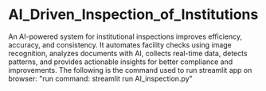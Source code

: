 # AI_Driven_Inspection_of_Institutions
An AI-powered system for institutional inspections improves efficiency, accuracy, and consistency.
It automates facility checks using image recognition, analyzes documents with AI, collects real-time data, detects patterns, and provides actionable insights for better compliance and improvements.
The following is the command used to run streamlit app on browser: "run command:  streamlit run AI_inspection.py"
